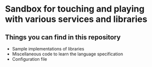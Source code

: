 # Sandbox for touching and playing with various services and libraries

## Things you can find in this repository

- Sample implementations of libraries
- Miscellaneous code to learn the language specification
- Configuration file
